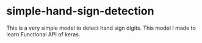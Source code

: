 # simple-hand-sign-detection
This is a very simple model to detect hand sign digits. This model I made to learn Functional API of keras.
